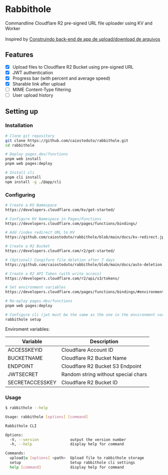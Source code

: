 # Rabbithole
Commandline Cloudflare R2 pre-signed URL file uploader using KV and Worker\
\
Inspired by [Construindo back-end de app de upload/download de arquivos](https://youtu.be/d21EWSFty6M)

## Features

- [x] Upload files to Cloudflare R2 Bucket using pre-signed URL
- [x] JWT authentication
- [x] Progress bar (with percent and average speed)
- [x] Sharable link after upload
- [ ] MIME Content-Type filtering
- [ ] User upload history

## Setting up

### Installation
```bash
# Clone git repository
git clone https://github.com/caiostoduto/rabbithole.git
cd rabbithole

# Deploy pages.dev/functions
pnpm web install
pnpm web pages:deploy

# Install cli
pnpm cli install
npm install -g ./@app/cli
```

### Configuring

```bash
# Create a KV Namespace
https://developers.cloudflare.com/kv/get-started/

# Configure KV Namespace in Pages/Functions
https://developers.cloudflare.com/pages/functions/bindings/

# Add /index redirect URL to KV
https://github.com/caiostoduto/rabbithole/blob/main/docs/kv-redirect.jpeg

# Create a R2 Bucket
https://developers.cloudflare.com/r2/get-started/

# (Optional) Congifure file deletion after 7 days
https://github.com/caiostoduto/rabbithole/blob/main/docs/auto-deletion.jpeg

# Create a R2 API Token (with write access)
https://developers.cloudflare.com/r2/api/s3/tokens/

# Set environment variables
https://developers.cloudflare.com/pages/functions/bindings/#environment-variables

# Re-eploy pages.dev/functions
pnpm web pages:deploy

# Configure cli (jwt must be the same as the one in the environment variables)
rabbithole setup
```

Enviroment variables:

| Variable | Description |
| --- | --- |
| ACCESSKEYID | Cloudflare Account ID |
| BUCKETNAME | Cloudflare R2 Bucket Name |
| ENDPOINT | Cloudflare R2 Bucket S3 Endpoint |
| JWTSECRET | Random string without special chars|
| SECRETACCESSKEY | Cloudflare R2 Bucket ID |

### Usage

```bash
$ rabbithole --help

Usage: rabbithole [options] [command]

Rabbithole CLI

Options:
  -V, --version              output the version number
  -h, --help                 display help for command

Commands:
  upload|u [options] <path>  Upload file to rabbithole storage
  setup                      Setup rabbithole cli settings
  help [command]             display help for command
```
